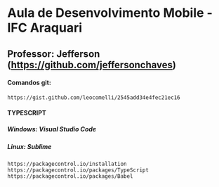 # Aula de Desenvolvimento Mobile - IFC Araquari
## Professor: Jefferson (https://github.com/jeffersonchaves)

#### Comandos git: 
```
https://gist.github.com/leocomelli/2545add34e4fec21ec16
```

#### TYPESCRIPT
##### Windows: Visual Studio Code
##### Linux: Sublime 
```
https://packagecontrol.io/installation
https://packagecontrol.io/packages/TypeScript
https://packagecontrol.io/packages/Babel
```
